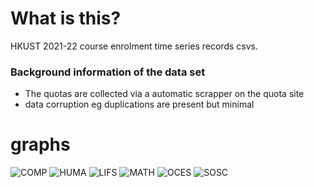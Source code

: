 # What is this?

HKUST 2021-22 course enrolment time series records csvs.

### Background information of the data set
* The quotas are collected via a automatic scrapper on the quota site
* data corruption eg duplications are present but minimal

# graphs
![COMP](/graphs/COMP.png)
![HUMA](/graphs/HUMA.png)
![LIFS](/graphs/LIFS.png)
![MATH](/graphs/MATH.png)
![OCES](/graphs/OCES.png)
![SOSC](/graphs/SOSC.png)